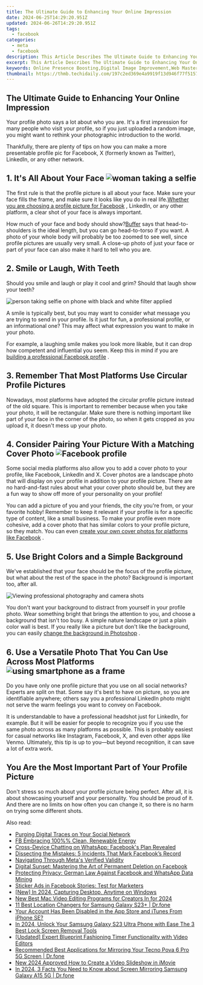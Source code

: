 ```yaml
---
title: The Ultimate Guide to Enhancing Your Online Impression
date: 2024-06-25T14:29:20.951Z
updated: 2024-06-26T14:29:20.951Z
tags:
  - facebook
categories:
  - meta
  - facebook
description: This Article Describes The Ultimate Guide to Enhancing Your Online Impression
excerpt: This Article Describes The Ultimate Guide to Enhancing Your Online Impression
keywords: Online Presence Boosting,Digital Image Improvement,Web Mastery Techniques,SEO Profile Optimization,User Engagement Strategies,Brand Identity Enhancement,Marketing Visibility Maximize
thumbnail: https://thmb.techidaily.com/197c2ed369e4a9919f13d946f77f5157856e3dbfa0838cef669c3e3be16ac8df.jpg
---
```


## The Ultimate Guide to Enhancing Your Online Impression

 Your profile photo says a lot about who you are. It's a first impression for many people who visit your profile, so if you just uploaded a random image, you might want to rethink your photographic introduction to the world.

 Thankfully, there are plenty of tips on how you can make a more presentable profile pic for Facebook, X (formerly known as Twitter), LinkedIn, or any other network.

## 1\. It's All About Your Face ![woman taking a selfie](https://static1.makeuseofimages.com/wordpress/wp-content/uploads/2023/04/woman-taking-a-selfie.jpg)

 The first rule is that the profile picture is all about your face. Make sure your face fills the frame, and make sure it looks like you do in real life.[Whether you are choosing a profile picture for Facebook](https://www.makeuseof.com/how-to-choose-the-facebook-profile-picture/) , LinkedIn, or any other platform, a clear shot of your face is always important.

 How much of your face and body should show?[Buffer](https://blog.bufferapp.com/best-profile-picture-science-research-psychology) says that head-to-shoulders is the ideal length, but you can go head-to-torso if you want. A photo of your whole body will probably be too zoomed to see well, since profile pictures are usually very small. A close-up photo of just your face or part of your face can also make it hard to tell who you are.

## 2\. Smile or Laugh, With Teeth

 Should you smile and laugh or play it cool and grim? Should that laugh show your teeth?

![person taking selfie on phone with black and white filter applied](https://static1.makeuseofimages.com/wordpress/wp-content/uploads/2023/02/black-white-selfie.jpg)

 A smile is typically best, but you may want to consider what message you are trying to send in your profile. Is it just for fun, a professional profile, or an informational one? This may affect what expression you want to make in your photo.

 For example, a laughing smile makes you look more likable, but it can drop how competent and influential you seem. Keep this in mind if you are [building a professional Facebook profile](https://www.makeuseof.com/tag/manage-facebook-profile-like-professional-weekly-facebook-tips/) .

## 3\. Remember That Most Platforms Use Circular Profile Pictures

 Nowadays, most platforms have adopted the circular profile picture instead of the old square. This is important to remember because when you take your photo, it will be rectangular. Make sure there is nothing important like part of your face in the corner of the photo, so when it gets cropped as you upload it, it doesn't mess up your photo.

## 4\. Consider Pairing Your Picture With a Matching Cover Photo ![Facebook profile](https://static1.makeuseofimages.com/wordpress/wp-content/uploads/2023/08/screenshot-2023-08-13-at-10-00-29-pm.png)

 Some social media platforms also allow you to add a cover photo to your profile, like Facebook, LinkedIn and X. Cover photos are a landscape photo that will display on your profile in addition to your profile picture. There are no hard-and-fast rules about what your cover photo should be, but they are a fun way to show off more of your personality on your profile!

 You can add a picture of you and your friends, the city you're from, or your favorite hobby! Remember to keep it relevant if your profile is for a specific type of content, like a small business. To make your profile even more cohesive, add a cover photo that has similar colors to your profile picture, so they match. You can even [create your own cover photos for platforms like Facebook](https://www.makeuseof.com/tag/how-to-create-amazing-facebook-cover-pictures-for-your-timeline/) .

## 5\. Use Bright Colors and a Simple Background

 We've established that your face should be the focus of the profile picture, but what about the rest of the space in the photo? Background is important too, after all.

![Viewing professional photography and camera shots](https://static1.makeuseofimages.com/wordpress/wp-content/uploads/2022/04/Professional-headshots.jpg)

 You don't want your background to distract from yourself in your profile photo. Wear something bright that brings the attention to you, and choose a background that isn't too busy. A simple nature landscape or just a plain color wall is best. If you really like a picture but don't like the background, you can easily [change the background in Photoshop](https://www.makeuseof.com/tag/how-to-change-the-background-of-a-photo-in-photoshop/) .

## 6\. Use a Versatile Photo That You Can Use Across Most Platforms ![using smartphone as a frame](https://static1.makeuseofimages.com/wordpress/wp-content/uploads/2023/03/smartphone-as-a-frame.jpg)

 Do you have only one profile picture that you use on all social networks? Experts are split on that. Some say it's best to have on picture, so you are identifiable anywhere; others say you a professional LinkedIn photo might not serve the warm feelings you want to convey on Facebook.

 It is understandable to have a professional headshot just for LinkedIn, for example. But it will be easier for people to recognize you if you use the same photo across as many platforms as possible. This is probably easiest for casual networks like Instagram, Facebook, X, and even other apps like Venmo. Ultimately, this tip is up to you—but beyond recognition, it can save a lot of extra work.

## You Are the Most Important Part of Your Profile Picture

 Don't stress so much about your profile picture being perfect. After all, it is about showcasing yourself and your personality. You should be proud of it. And there are no limits on how often you can change it, so there is no harm on trying some different shots.


<ins class="adsbygoogle"
     style="display:block"
     data-ad-format="autorelaxed"
     data-ad-client="ca-pub-7571918770474297"
     data-ad-slot="1223367746"></ins>



<ins class="adsbygoogle"
     style="display:block"
     data-ad-client="ca-pub-7571918770474297"
     data-ad-slot="8358498916"
     data-ad-format="auto"
     data-full-width-responsive="true"></ins>

<span class="atpl-alsoreadstyle">Also read:</span>
<div><ul>
<li><a href="https://facebook.techidaily.com/purging-digital-traces-on-your-social-network/"><u>Purging Digital Traces on Your Social Network</u></a></li>
<li><a href="https://facebook.techidaily.com/fb-embracing-100-clean-renewable-energy/"><u>FB Embracing 100%% Clean, Renewable Energy</u></a></li>
<li><a href="https://facebook.techidaily.com/cross-device-chatting-on-whatsapp-facebooks-plan-revealed/"><u>Cross-Device Chatting on WhatsApp: Facebook's Plan Revealed</u></a></li>
<li><a href="https://facebook.techidaily.com/dissecting-the-mistakes-5-incidents-that-mark-facebooks-record/"><u>Dissecting the Mistakes: 5 Incidents That Mark Facebook’s Record</u></a></li>
<li><a href="https://facebook.techidaily.com/navigating-through-metas-verified-validity/"><u>Navigating Through Meta's Verified Validity</u></a></li>
<li><a href="https://facebook.techidaily.com/digital-sunset-mastering-the-art-of-permanent-deletion-on-facebook/"><u>Digital Sunset: Mastering the Art of Permanent Deletion on Facebook</u></a></li>
<li><a href="https://facebook.techidaily.com/protecting-privacy-german-law-against-facebook-and-whatsapp-data-mining/"><u>Protecting Privacy: German Law Against Facebook and WhatsApp Data Mining</u></a></li>
<li><a href="https://facebook.techidaily.com/sticker-ads-in-facebook-stories-test-for-marketers/"><u>Sticker Ads in Facebook Stories: Test for Marketers</u></a></li>
<li><a href="https://remote-screen-capture.techidaily.com/new-in-2024-capturing-desktop-anytime-on-windows/"><u>[New] In 2024, Capturing Desktop, Anytime on Windows</u></a></li>
<li><a href="https://smart-video-editing.techidaily.com/new-best-mac-video-editing-programs-for-creators-in-for-2024/"><u>New Best Mac Video Editing Programs for Creators In for 2024</u></a></li>
<li><a href="https://location-fake.techidaily.com/11-best-location-changers-for-samsung-galaxy-s23plus-drfone-by-drfone-virtual-android/"><u>11 Best Location Changers for Samsung Galaxy S23+ | Dr.fone</u></a></li>
<li><a href="https://apple-account.techidaily.com/your-account-has-been-disabled-in-the-app-store-and-itunes-from-iphone-se-by-drfone-ios/"><u>Your Account Has Been Disabled in the App Store and iTunes From iPhone SE?</u></a></li>
<li><a href="https://android-unlock.techidaily.com/in-2024-unlock-your-samsung-galaxy-s23-ultra-phone-with-ease-the-3-best-lock-screen-removal-tools-by-drfone-android/"><u>In 2024, Unlock Your Samsung Galaxy S23 Ultra Phone with Ease The 3 Best Lock Screen Removal Tools</u></a></li>
<li><a href="https://video-screen-grab.techidaily.com/updated-expert-blueprint-fashioning-timer-functionality-with-video-editors/"><u>[Updated] Expert Blueprint  Fashioning Timer Functionality with Video Editors</u></a></li>
<li><a href="https://screen-mirror.techidaily.com/recommended-best-applications-for-mirroring-your-tecno-pova-6-pro-5g-screen-drfone-by-drfone-android/"><u>Recommended Best Applications for Mirroring Your Tecno Pova 6 Pro 5G Screen | Dr.fone</u></a></li>
<li><a href="https://ai-video-editing.techidaily.com/new-2024-approved-how-to-create-a-video-slideshow-in-imovie/"><u>New 2024 Approved How to Create a Video Slideshow in iMovie</u></a></li>
<li><a href="https://screen-mirror.techidaily.com/in-2024-3-facts-you-need-to-know-about-screen-mirroring-samsung-galaxy-a15-5g-drfone-by-drfone-android/"><u>In 2024, 3 Facts You Need to Know about Screen Mirroring Samsung Galaxy A15 5G | Dr.fone</u></a></li>
</ul></div>
